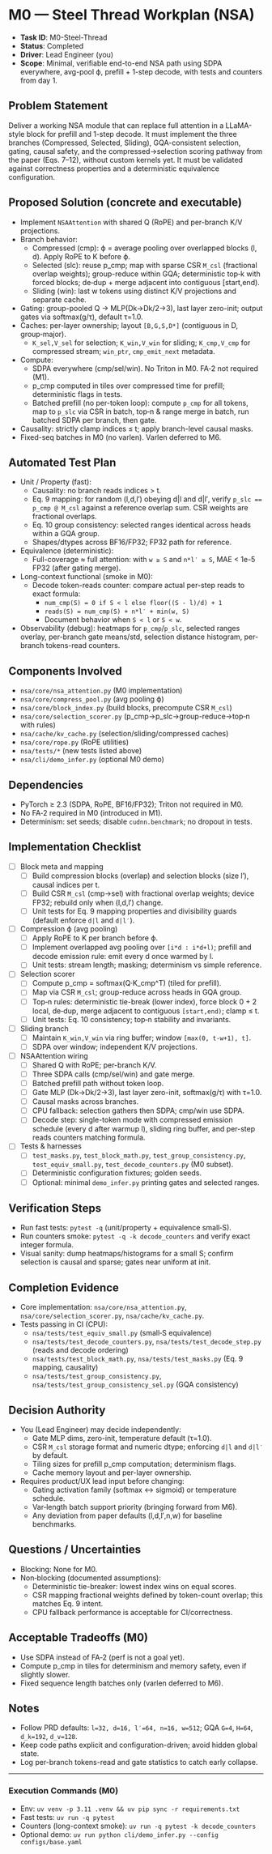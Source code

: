 # M0 — Steel Thread Workplan (NSA)

- **Task ID**: M0-Steel-Thread
- **Status**: Completed
- **Driver**: Lead Engineer (you)
- **Scope**: Minimal, verifiable end-to-end NSA path using SDPA everywhere, avg-pool ϕ, prefill + 1-step decode, with tests and counters from day 1.

## Problem Statement
Deliver a working NSA module that can replace full attention in a LLaMA-style block for prefill and 1-step decode. It must implement the three branches (Compressed, Selected, Sliding), GQA-consistent selection, gating, causal safety, and the compressed→selection scoring pathway from the paper (Eqs. 7–12), without custom kernels yet. It must be validated against correctness properties and a deterministic equivalence configuration.

## Proposed Solution (concrete and executable)
- Implement `NSAAttention` with shared Q (RoPE) and per-branch K/V projections.
- Branch behavior:
  - Compressed (cmp): ϕ = average pooling over overlapped blocks (l, d). Apply RoPE to K before ϕ.
  - Selected (slc): reuse p_cmp; map with sparse CSR `M_csl` (fractional overlap weights); group-reduce within GQA; deterministic top‑k with forced blocks; de‑dup + merge adjacent into contiguous [start,end).
  - Sliding (win): last w tokens using distinct K/V projections and separate cache.
- Gating: group-pooled Q → MLP(Dk→Dk/2→3), last layer zero-init; output gates via softmax(g/τ), default τ=1.0.
- Caches: per-layer ownership; layout `[B,G,S,D*]` (contiguous in D, group‑major).
  - `K_sel,V_sel` for selection; `K_win,V_win` for sliding; `K_cmp,V_cmp` for compressed stream; `win_ptr`, `cmp_emit_next` metadata.
- Compute:
  - SDPA everywhere (cmp/sel/win). No Triton in M0. FA‑2 not required (M1).
  - p_cmp computed in tiles over compressed time for prefill; deterministic flags in tests.
  - Batched prefill (no per-token loop): compute `p_cmp` for all tokens, map to `p_slc` via CSR in batch, top‑n & range merge in batch, run batched SDPA per branch, then gate.
- Causality: strictly clamp indices ≤ t; apply branch-level causal masks.
- Fixed-seq batches in M0 (no varlen). Varlen deferred to M6.

## Automated Test Plan
- Unit / Property (fast):
  - Causality: no branch reads indices > t.
  - Eq. 9 mapping: for random (l,d,l′) obeying d|l and d|l′, verify `p_slc == p_cmp @ M_csl` against a reference overlap sum. CSR weights are fractional overlaps.
  - Eq. 10 group consistency: selected ranges identical across heads within a GQA group.
  - Shapes/dtypes across BF16/FP32; FP32 path for reference.
- Equivalence (deterministic):
  - Full-coverage ≈ full attention: with `w ≥ S` and `n*l′ ≥ S`, MAE < 1e-5 FP32 (after gating merge).
- Long-context functional (smoke in M0):
  - Decode token-reads counter: compare actual per-step reads to exact formula:
    - `num_cmp(S) = 0 if S < l else floor((S - l)/d) + 1`
    - `reads(S) = num_cmp(S) + n*l′ + min(w, S)`
    - Document behavior when `S < l` or `S < w`.
- Observability (debug): heatmaps for `p_cmp`/`p_slc`, selected ranges overlay, per-branch gate means/std, selection distance histogram, per-branch tokens-read counters.

## Components Involved
- `nsa/core/nsa_attention.py` (M0 implementation)
- `nsa/core/compress_pool.py` (avg pooling ϕ)
- `nsa/core/block_index.py` (build blocks, precompute CSR `M_csl`)
- `nsa/core/selection_scorer.py` (p_cmp→p_slc→group-reduce→top‑n with rules)
- `nsa/cache/kv_cache.py` (selection/sliding/compressed caches)
- `nsa/core/rope.py` (RoPE utilities)
- `nsa/tests/*` (new tests listed above)
- `nsa/cli/demo_infer.py` (optional M0 demo)

## Dependencies
- PyTorch ≥ 2.3 (SDPA, RoPE, BF16/FP32); Triton not required in M0.
- No FA‑2 required in M0 (introduced in M1).
- Determinism: set seeds; disable `cudnn.benchmark`; no dropout in tests.

## Implementation Checklist
- [ ] Block meta and mapping
  - [ ] Build compression blocks (overlap) and selection blocks (size l′), causal indices per t.
  - [ ] Build CSR `M_csl` (cmp→sel) with fractional overlap weights; device FP32; rebuild only when (l,d,l′) change.
  - [ ] Unit tests for Eq. 9 mapping properties and divisibility guards (default enforce `d|l` and `d|l′`).
- [ ] Compression ϕ (avg pooling)
  - [ ] Apply RoPE to K per branch before ϕ.
  - [ ] Implement overlapped avg pooling over `[i*d : i*d+l)`; prefill and decode emission rule: emit every d once warmed by l.
  - [ ] Unit tests: stream length; masking; determinism vs simple reference.
- [ ] Selection scorer
  - [ ] Compute p_cmp = softmax(Q·K_cmp^T) (tiled for prefill).
  - [ ] Map via CSR `M_csl`; group-reduce across heads in GQA group.
  - [ ] Top‑n rules: deterministic tie-break (lower index), force block 0 + 2 local, de‑dup, merge adjacent to contiguous `[start,end)`; clamp ≤ t.
  - [ ] Unit tests: Eq. 10 consistency; top‑n stability and invariants.
- [ ] Sliding branch
  - [ ] Maintain `K_win,V_win` via ring buffer; window `[max(0, t-w+1), t]`.
  - [ ] SDPA over window; independent K/V projections.
- [ ] NSAAttention wiring
  - [ ] Shared Q with RoPE; per-branch K/V.
  - [ ] Three SDPA calls (cmp/sel/win) and gate merge.
  - [ ] Batched prefill path without token loop.
  - [ ] Gate MLP (Dk→Dk/2→3), last layer zero-init, softmax(g/τ) with τ=1.0.
  - [ ] Causal masks across branches.
  - [ ] CPU fallback: selection gathers then SDPA; cmp/win use SDPA.
  - [ ] Decode step: single-token mode with compressed emission schedule (every d after warmup l), sliding ring buffer, and per-step reads counters matching formula.
- [ ] Tests & harnesses
  - [ ] `test_masks.py`, `test_block_math.py`, `test_group_consistency.py`, `test_equiv_small.py`, `test_decode_counters.py` (M0 subset).
  - [ ] Deterministic configuration fixtures; golden seeds.
  - [ ] Optional: minimal `demo_infer.py` printing gates and selected ranges.

## Verification Steps
- Run fast tests: `pytest -q` (unit/property + equivalence small‑S).
- Run counters smoke: `pytest -q -k decode_counters` and verify exact integer formula.
- Visual sanity: dump heatmaps/histograms for a small S; confirm selection is causal and sparse; gates near uniform at init.

## Completion Evidence
- Core implementation: `nsa/core/nsa_attention.py`, `nsa/core/selection_scorer.py`, `nsa/cache/kv_cache.py`.
- Tests passing in CI (CPU):
  - `nsa/tests/test_equiv_small.py` (small‑S equivalence)
  - `nsa/tests/test_decode_counters.py`, `nsa/tests/test_decode_step.py` (reads and decode ordering)
  - `nsa/tests/test_block_math.py`, `nsa/tests/test_masks.py` (Eq. 9 mapping, causality)
  - `nsa/tests/test_group_consistency.py`, `nsa/tests/test_group_consistency_sel.py` (GQA consistency)

## Decision Authority
- You (Lead Engineer) may decide independently:
  - Gate MLP dims, zero-init, temperature default (τ=1.0).
  - CSR `M_csl` storage format and numeric dtype; enforcing `d|l` and `d|l′` by default.
  - Tiling sizes for prefill p_cmp computation; determinism flags.
  - Cache memory layout and per-layer ownership.
- Requires product/UX lead input before changing:
  - Gating activation family (softmax ↔ sigmoid) or temperature schedule.
  - Var‑length batch support priority (bringing forward from M6).
  - Any deviation from paper defaults (l,d,l′,n,w) for baseline benchmarks.

## Questions / Uncertainties
- Blocking: None for M0.
- Non‑blocking (documented assumptions):
  - Deterministic tie-breaker: lowest index wins on equal scores.
  - CSR mapping fractional weights defined by token-count overlap; this matches Eq. 9 intent.
  - CPU fallback performance is acceptable for CI/correctness.

## Acceptable Tradeoffs (M0)
- Use SDPA instead of FA‑2 (perf is not a goal yet).
- Compute p_cmp in tiles for determinism and memory safety, even if slightly slower.
- Fixed sequence length batches only (varlen deferred to M6).

## Notes
- Follow PRD defaults: `l=32, d=16, l′=64, n=16, w=512`; GQA `G=4`, `H=64`, `d_k=192`, `d_v=128`.
- Keep code paths explicit and configuration-driven; avoid hidden global state.
- Log per-branch tokens-read and gate statistics to catch early collapse.

---

### Execution Commands (M0)
- Env: `uv venv -p 3.11 .venv && uv pip sync -r requirements.txt`
- Fast tests: `uv run -q pytest`
- Counters (long-context smoke): `uv run -q pytest -k decode_counters`
- Optional demo: `uv run python cli/demo_infer.py --config configs/base.yaml`
